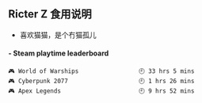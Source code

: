 ## Ricter Z 食用说明
- 喜欢猫猫，是个冇猫孤儿

<!-- steam-box start -->
#### - Steam playtime leaderboard
```text
🎮 World of Warships                 🕘 33 hrs 5 mins
🎮 Cyberpunk 2077                    🕘 1 hrs 26 mins
🎮 Apex Legends                      🕘 9 hrs 52 mins
```
<!-- Powered by https://github.com/YouEclipse/steam-box . -->
<!-- steam-box end -->
